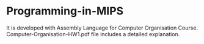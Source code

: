 # Programming-in-MIPS

It is developed with Assembly Language for Computer Organisation Course. Computer-Organisation-HW1.pdf file includes a detailed explanation.

